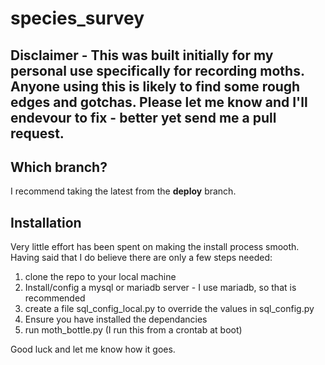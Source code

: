 # species_survey

## Disclaimer - This was built initially for my personal use specifically for recording moths. Anyone using this is likely to find some rough edges and gotchas. Please let me know and I'll endevour to fix - better yet send me a pull request.

## Which branch?
I recommend taking the latest from the __deploy__ branch.

## Installation
Very little effort has been spent on making the install process smooth.
Having said that I do believe there are only a few steps needed:

1. clone the repo to your local machine
2. Install/config a mysql or mariadb server - I use mariadb, so that is recommended
3. create a file sql_config_local.py to override the values in sql_config.py
4. Ensure you have installed the dependancies 
5. run moth_bottle.py (I run this from a crontab at boot)

Good luck and let me know how it goes.
